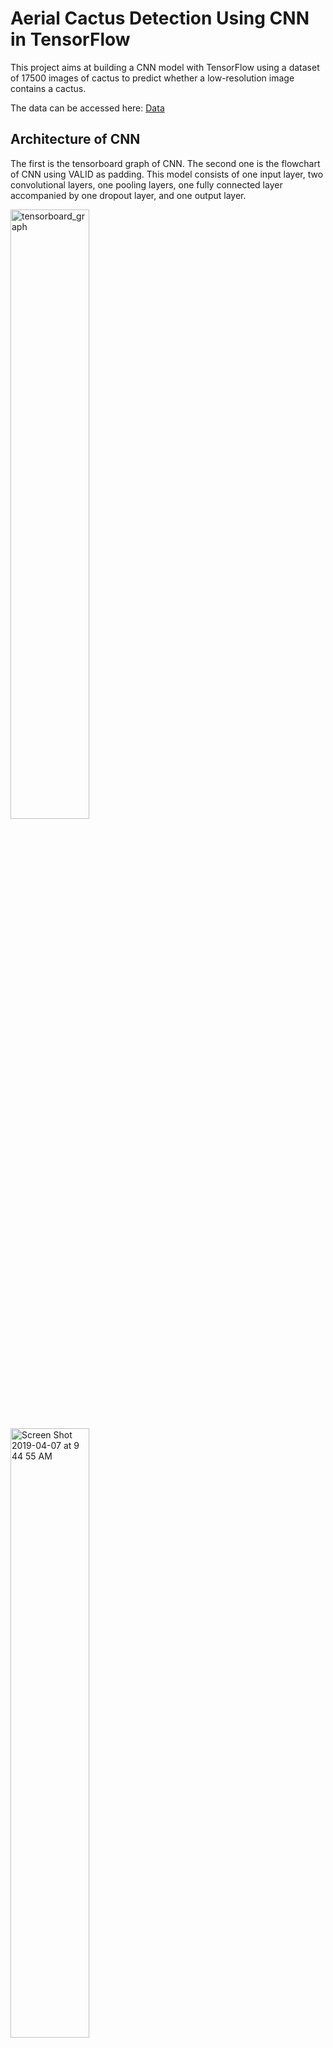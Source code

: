 # Aerial Cactus Detection Using CNN in TensorFlow

This project aims at building a CNN model with TensorFlow using a dataset of 17500 images of cactus to predict whether a low-resolution image contains a cactus. 

The data can be accessed here: [Data](https://www.kaggle.com/c/aerial-cactus-identification/data)

## Architecture of CNN

The first is the tensorboard graph of CNN. The second one is the flowchart of CNN using VALID as padding. This model consists of one input layer, two convolutional layers, one pooling layers, one fully connected layer accompanied by one dropout layer, and one output layer.

<img width="50%" alt="tensorboard_graph" src="https://user-images.githubusercontent.com/42804316/57631001-a5cb6980-756c-11e9-9b58-b02f9488470f.png"> &nbsp;&nbsp;&nbsp;&nbsp;&nbsp;&nbsp;&nbsp;&nbsp;&nbsp;&nbsp;&nbsp;&nbsp;&nbsp;&nbsp;&nbsp;&nbsp;&nbsp;&nbsp;&nbsp;<img width="50%" alt="Screen Shot 2019-04-07 at 9 44 55 AM" src="https://user-images.githubusercontent.com/42804316/57630424-91d33800-756b-11e9-8978-3db12e98cfc4.png"><br /> &nbsp;&nbsp;&nbsp;&nbsp;&nbsp;&nbsp;&nbsp;&nbsp;&nbsp;&nbsp;&nbsp;&nbsp;&nbsp;&nbsp;&nbsp;&nbsp;&nbsp;&nbsp;&nbsp;&nbsp;&nbsp;&nbsp;&nbsp;&nbsp;&nbsp;&nbsp;&nbsp;&nbsp;&nbsp;&nbsp;&nbsp;Fig 1. Tensorboard Computational Graph (left) and Simplified Flowchart (right)

**Detailed dimension description**:
* Input layer: the height (H), width (W), and channels of each colorful image 32 by 32 by 3.
* The output of the first convolutional layer: the filter size (F) is 3, the striding (S) is 1, and the number of filters is 36, so the output dimension  is 30 by 30 by 36 (Equation used: (W-F)/S +1= (32-3)/1 +1 = 30).
* The output of the second convolutional layer: the input dimension is 30 by 30 by 36, the filter size (F) is 3, the striding (S) is 1, and the number of filters is 72, so the output dimension is 28 by 28 by 72 (Equation used: (W-F)/S +1= (30-3)/1 +1 = 28).
* The output of the max-pooling layer: the input dimension is 28 by 28 by 72. The filter size (F) is two and the striding (S) is two. Max-pooling doen't change the number of channels, so the output dimension is 14*14*72 (Equation used: (W-F)/S +1= (28-2)/2 +1 = 14).
* The output of the reshaped vector for fully connected layer: its dimension is 1*14112 that is obtained from the product of 14, 14 and 72 from the output of the pooling layer.
* The output of the fully connected layer: the fully connected layer has 128 units, so its output dimension is 128.
* The output layer with the sigmoid function: the predicted classes are two, so this layer’s dimension is two.

## Results

The effect of padding (VALID, SAME), optimization (Gradient Descent, and Adam optimizer), number of convolutional layers have been investigated to increase model's accuracy. Based on the optimized architecture, the training set obtained the accuray of 100% and the loss of 0.00088, and the test set obtained the accuracy of 99.7% and and the loss of 0.0096 as shown below.

<img width="48%" alt="accuracy_train_valid" src="https://user-images.githubusercontent.com/42804316/57632966-b7167500-7570-11e9-9cbb-782215854ce7.png"><img width="52%" alt="loss_train_valid" src="https://user-images.githubusercontent.com/42804316/57633065-e2995f80-7570-11e9-9517-3f174371f0c7.png"><br /> &nbsp;&nbsp;&nbsp;&nbsp;&nbsp;&nbsp;&nbsp;&nbsp;&nbsp;&nbsp;&nbsp;&nbsp;&nbsp;&nbsp;&nbsp;&nbsp;&nbsp;&nbsp;&nbsp;&nbsp;&nbsp;Fig 2. Accuracy (left) and Loss (right) For Training and Testing Data With Epochs (graphs from tensorboard)

----------------------------------------
The project comes from Kaggle competition. When use this model to predict a fresh new dataset from Kaggle, the accuracy reaches 99% and ranks 195 among all the competitors (April, 2019)


![195_0 99_kaggle](https://user-images.githubusercontent.com/42804316/57634270-fba31000-7572-11e9-9634-5491a9fe7780.png)<br /> &nbsp;&nbsp;&nbsp;&nbsp;&nbsp;&nbsp;&nbsp;&nbsp;&nbsp;&nbsp;&nbsp;&nbsp;&nbsp;&nbsp;&nbsp;&nbsp;&nbsp;&nbsp;&nbsp;&nbsp;&nbsp;&nbsp;&nbsp;&nbsp;&nbsp;&nbsp;&nbsp;&nbsp;&nbsp;&nbsp;&nbsp;&nbsp;&nbsp;&nbsp;&nbsp;&nbsp;&nbsp;&nbsp;&nbsp;&nbsp;&nbsp;&nbsp;&nbsp;&nbsp;&nbsp;&nbsp;&nbsp;&nbsp;&nbsp;&nbsp;&nbsp;&nbsp;&nbsp;&nbsp;&nbsp;&nbsp;&nbsp;&nbsp;&nbsp;&nbsp;&nbsp;&nbsp;&nbsp;&nbsp;&nbsp;&nbsp;&nbsp;&nbsp;&nbsp;&nbsp;Fig 3. Snapshot from Kaggle Competition










